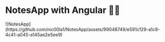 # NotesApp with Angular 👀✨
<div algin="center">
  ![NotesApp](https://github.com/nic00la1/NotesApp/assets/99048749/e591c129-a1c8-4c41-a045-a145ae2e5ee9)

</div>
